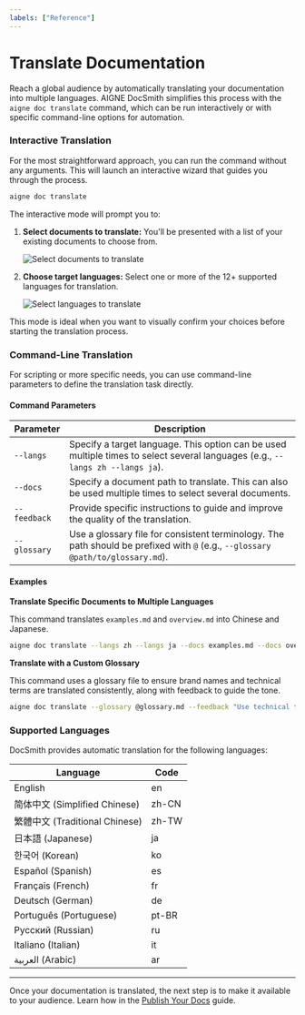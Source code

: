 ```yaml
---
labels: ["Reference"]
---
```


# Translate Documentation

Reach a global audience by automatically translating your documentation into multiple languages. AIGNE DocSmith simplifies this process with the `aigne doc translate` command, which can be run interactively or with specific command-line options for automation.

### Interactive Translation

For the most straightforward approach, you can run the command without any arguments. This will launch an interactive wizard that guides you through the process.

```bash
aigne doc translate
```

The interactive mode will prompt you to:
1.  **Select documents to translate:** You'll be presented with a list of your existing documents to choose from.

    ![Select documents to translate](https://docsmith.aigne.io/image-bin/uploads/e2cf5fa45aa856c406a444fb4665ed2d.png)

2.  **Choose target languages:** Select one or more of the 12+ supported languages for translation.

    ![Select languages to translate](https://docsmith.aigne.io/image-bin/uploads/2e243a2488f2060a693fe0ac0c8fb5ad.png)

This mode is ideal when you want to visually confirm your choices before starting the translation process.

### Command-Line Translation

For scripting or more specific needs, you can use command-line parameters to define the translation task directly.

#### Command Parameters

| Parameter | Description |
| --- | --- |
| `--langs` | Specify a target language. This option can be used multiple times to select several languages (e.g., `--langs zh --langs ja`). |
| `--docs` | Specify a document path to translate. This can also be used multiple times to select several documents. |
| `--feedback` | Provide specific instructions to guide and improve the quality of the translation. |
| `--glossary` | Use a glossary file for consistent terminology. The path should be prefixed with `@` (e.g., `--glossary @path/to/glossary.md`). |

#### Examples

**Translate Specific Documents to Multiple Languages**

This command translates `examples.md` and `overview.md` into Chinese and Japanese.
```bash
aigne doc translate --langs zh --langs ja --docs examples.md --docs overview.md
```

**Translate with a Custom Glossary**

This command uses a glossary file to ensure brand names and technical terms are translated consistently, along with feedback to guide the tone.
```bash
aigne doc translate --glossary @glossary.md --feedback "Use technical terminology consistently"
```

### Supported Languages

DocSmith provides automatic translation for the following languages:

| Language | Code |
| --- | --- |
| English | en |
| 简体中文 (Simplified Chinese) | zh-CN |
| 繁體中文 (Traditional Chinese) | zh-TW |
| 日本語 (Japanese) | ja |
| 한국어 (Korean) | ko |
| Español (Spanish) | es |
| Français (French) | fr |
| Deutsch (German) | de |
| Português (Portuguese) | pt-BR |
| Русский (Russian) | ru |
| Italiano (Italian) | it |
| العربية (Arabic) | ar |

---

Once your documentation is translated, the next step is to make it available to your audience. Learn how in the [Publish Your Docs](./features-publish-your-docs.md) guide.